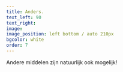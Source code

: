 ```yaml
---
title: Anders.
text_left: 90
text_right:
image:
image_position: left bottom / auto 210px
bgcolor: white
order: 7
---
```


Andere middelen zijn natuurlijk ook mogelijk\!
